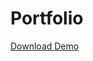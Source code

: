 # Portfolio

<a id="raw-url" href="https://github.com/dchamploo/Portfolio/raw/master/Files/InterviewDemo(douzheng).zip">Download Demo</a>
